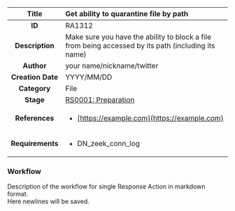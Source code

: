 | Title                       | Get ability to quarantine file by path         |
|:---------------------------:|:--------------------|
| **ID**                      | RA1312            |
| **Description**             | Make sure you have the ability to block a file from being accessed by its path (including its name)   |
| **Author**                  | your name/nickname/twitter        |
| **Creation Date**           | YYYY/MM/DD |
| **Category**                | File      |
| **Stage**                   |[RS0001: Preparation](../Response_Stages/RS0001.md)| 
| **References** |<ul><li>[https://example.com](https://example.com)</li></ul>|
| **Requirements** |<ul><li>DN_zeek_conn_log</li></ul>|

### Workflow

Description of the workflow for single Response Action in markdown format.  
Here newlines will be saved.
